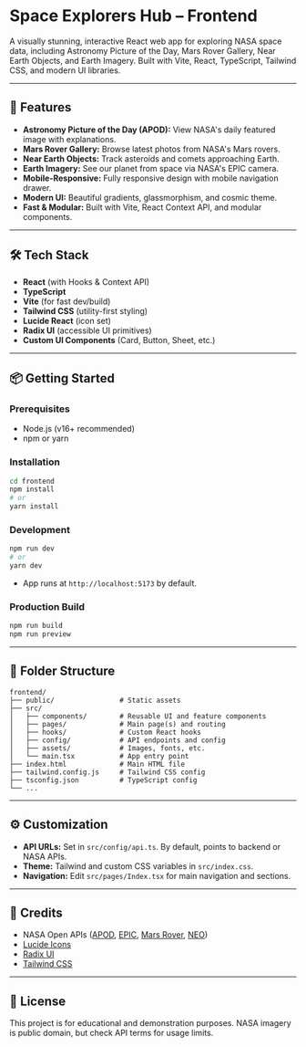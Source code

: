 # Space Explorers Hub – Frontend

A visually stunning, interactive React web app for exploring NASA space data, including Astronomy Picture of the Day, Mars Rover Gallery, Near Earth Objects, and Earth Imagery. Built with Vite, React, TypeScript, Tailwind CSS, and modern UI libraries.

---

## 🚀 Features
- **Astronomy Picture of the Day (APOD):** View NASA's daily featured image with explanations.
- **Mars Rover Gallery:** Browse latest photos from NASA's Mars rovers.
- **Near Earth Objects:** Track asteroids and comets approaching Earth.
- **Earth Imagery:** See our planet from space via NASA's EPIC camera.
- **Mobile-Responsive:** Fully responsive design with mobile navigation drawer.
- **Modern UI:** Beautiful gradients, glassmorphism, and cosmic theme.
- **Fast & Modular:** Built with Vite, React Context API, and modular components.

---

## 🛠️ Tech Stack
- **React** (with Hooks & Context API)
- **TypeScript**
- **Vite** (for fast dev/build)
- **Tailwind CSS** (utility-first styling)
- **Lucide React** (icon set)
- **Radix UI** (accessible UI primitives)
- **Custom UI Components** (Card, Button, Sheet, etc.)

---

## 📦 Getting Started

### Prerequisites
- Node.js (v16+ recommended)
- npm or yarn

### Installation
```bash
cd frontend
npm install
# or
yarn install
```

### Development
```bash
npm run dev
# or
yarn dev
```
- App runs at `http://localhost:5173` by default.

### Production Build
```bash
npm run build
npm run preview
```

---

## 📁 Folder Structure
```
frontend/
├── public/                # Static assets
├── src/
│   ├── components/        # Reusable UI and feature components
│   ├── pages/             # Main page(s) and routing
│   ├── hooks/             # Custom React hooks
│   ├── config/            # API endpoints and config
│   ├── assets/            # Images, fonts, etc.
│   └── main.tsx           # App entry point
├── index.html             # Main HTML file
├── tailwind.config.js     # Tailwind CSS config
├── tsconfig.json          # TypeScript config
└── ...
```

---

## ⚙️ Customization
- **API URLs:** Set in `src/config/api.ts`. By default, points to backend or NASA APIs.
- **Theme:** Tailwind and custom CSS variables in `src/index.css`.
- **Navigation:** Edit `src/pages/Index.tsx` for main navigation and sections.

---

## 🙏 Credits
- NASA Open APIs ([APOD](https://api.nasa.gov/), [EPIC](https://epic.gsfc.nasa.gov/), [Mars Rover](https://mars.nasa.gov/), [NEO](https://neo.ws/))
- [Lucide Icons](https://lucide.dev/)
- [Radix UI](https://www.radix-ui.com/)
- [Tailwind CSS](https://tailwindcss.com/)

---

## 📣 License
This project is for educational and demonstration purposes. NASA imagery is public domain, but check API terms for usage limits.

